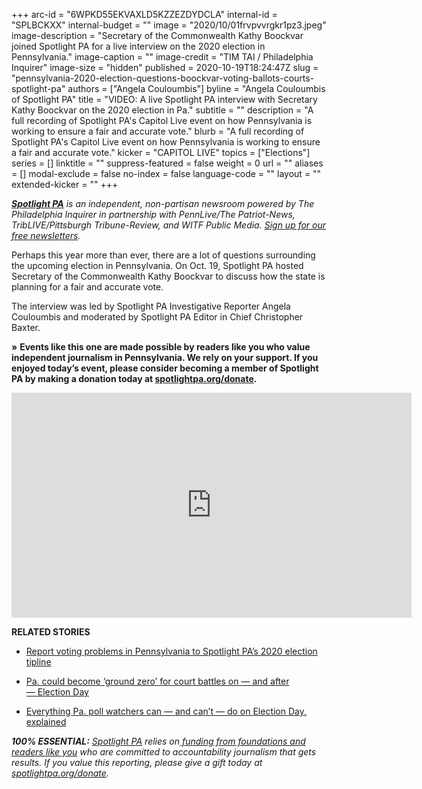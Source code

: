 +++
arc-id = "6WPKD55EKVAXLD5KZZEZDYDCLA"
internal-id = "SPLBCKXX"
internal-budget = ""
image = "2020/10/01frvpvvrgkr1pz3.jpeg"
image-description = "Secretary of the Commonwealth Kathy Boockvar joined Spotlight PA for a live interview on the 2020 election in Pennsylvania."
image-caption = ""
image-credit = "TIM TAI / Philadelphia Inquirer"
image-size = "hidden"
published = 2020-10-19T18:24:47Z
slug = "pennsylvania-2020-election-questions-boockvar-voting-ballots-courts-spotlight-pa"
authors = ["Angela Couloumbis"]
byline = "Angela Couloumbis of Spotlight PA"
title = "VIDEO: A live Spotlight PA interview with Secretary Kathy Boockvar on the 2020 election in Pa."
subtitle = ""
description = "A full recording of Spotlight PA's Capitol Live event on how Pennsylvania is working to ensure a fair and accurate vote."
blurb = "A full recording of Spotlight PA's Capitol Live event on how Pennsylvania is working to ensure a fair and accurate vote."
kicker = "CAPITOL LIVE"
topics = ["Elections"]
series = []
linktitle = ""
suppress-featured = false
weight = 0
url = ""
aliases = []
modal-exclude = false
no-index = false
language-code = ""
layout = ""
extended-kicker = ""
+++

<a href="https://www.spotlightpa.org/"><i><b>Spotlight PA</b></i></a><i> is an independent, non-partisan newsroom powered by The Philadelphia Inquirer in partnership with PennLive/The Patriot-News, TribLIVE/Pittsburgh Tribune-Review, and WITF Public Media. </i><a href="https://www.spotlightpa.org/newsletters"><i>Sign up for our free newsletters</i></a><i>.</i>

Perhaps this year more than ever, there are a lot of questions surrounding the upcoming election in Pennsylvania. On Oct. 19, Spotlight PA hosted Secretary of the Commonwealth Kathy Boockvar to discuss how the state is planning for a fair and accurate vote.

The interview was led by Spotlight PA Investigative Reporter Angela Couloumbis and moderated by Spotlight PA Editor in Chief Christopher Baxter.

<b>»</b> <b>Events like this one are made possible by readers like you who value independent journalism in Pennsylvania. We rely on your support. If you enjoyed today’s event, please consider becoming a member of Spotlight PA by making a donation today at <a href="http://spotlightpa.org/donate" target=_blank>spotlightpa.org/donate</a>.</b>

<p align="center"><iframe src="https://player.vimeo.com/video/469848279?color=ffcb05&title=0&byline=0" width="640" height="360" frameborder="0" allow="autoplay; fullscreen" allowfullscreen></iframe></p>

<b>RELATED STORIES</b>

- <a href="https://www.spotlightpa.org/news/2020/10/pa-2020-election-day-voting-problems-machines-ballots-lawsuits/">Report voting problems in Pennsylvania to Spotlight PA’s 2020 election tipline</a>

- <a href="https://www.spotlightpa.org/news/2020/10/pa-supreme-federal-courts-election-decisions/">Pa. could become ‘ground zero’ for court battles on —&nbsp;and after —&nbsp;Election Day</a>

- <a href="https://www.spotlightpa.org/news/2020/10/pa-poll-watchers-can-cant-do-election-day-explainer/">Everything Pa. poll watchers can — and can’t — do on Election Day, explained</a>

<i><b>100% ESSENTIAL:</b></i><i> </i><a href="https://www.spotlightpa.org/"><i>Spotlight PA</i></a><i> relies on</i><a href="https://www.spotlightpa.org/support"><i> funding from foundations and readers like you</i></a><i> who are committed to accountability journalism that gets results. If you value this reporting, please give a gift today at </i><a href="http://spotlightpa.org/donate"><i>spotlightpa.org/donate</i></a><i>.</i>
